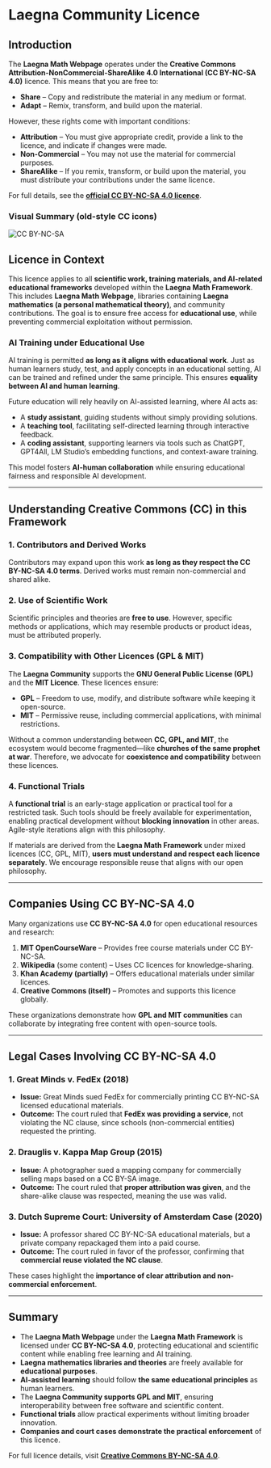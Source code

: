 # Laegna Community Licence

## Introduction

The **Laegna Math Webpage** operates under the **Creative Commons Attribution-NonCommercial-ShareAlike 4.0 International (CC BY-NC-SA 4.0)** licence. This means that you are free to:

- **Share** – Copy and redistribute the material in any medium or format.
- **Adapt** – Remix, transform, and build upon the material.

However, these rights come with important conditions:

- **Attribution** – You must give appropriate credit, provide a link to the licence, and indicate if changes were made.
- **Non-Commercial** – You may not use the material for commercial purposes.
- **ShareAlike** – If you remix, transform, or build upon the material, you must distribute your contributions under the same licence.

For full details, see the **[official CC BY-NC-SA 4.0 licence](https://creativecommons.org/licenses/by-nc-sa/4.0/)**.

### Visual Summary (old-style CC icons)

![CC BY-NC-SA](https://licensebuttons.net/l/by-nc-sa/4.0/88x31.png)

## Licence in Context

This licence applies to all **scientific work, training materials, and AI-related educational frameworks** developed within the **Laegna Math Framework**. This includes **Laegna Math Webpage**, libraries containing **Laegna mathematics (a personal mathematical theory)**, and community contributions. The goal is to ensure free access for **educational use**, while preventing commercial exploitation without permission.

### AI Training under Educational Use

AI training is permitted **as long as it aligns with educational work**. Just as human learners study, test, and apply concepts in an educational setting, AI can be trained and refined under the same principle. This ensures **equality between AI and human learning**.

Future education will rely heavily on AI-assisted learning, where AI acts as:

- A **study assistant**, guiding students without simply providing solutions.
- A **teaching tool**, facilitating self-directed learning through interactive feedback.
- A **coding assistant**, supporting learners via tools such as ChatGPT, GPT4All, LM Studio’s embedding functions, and context-aware training.

This model fosters **AI-human collaboration** while ensuring educational fairness and responsible AI development.

---

## Understanding Creative Commons (CC) in this Framework

### 1. Contributors and Derived Works
Contributors may expand upon this work **as long as they respect the CC BY-NC-SA 4.0 terms**. Derived works must remain non-commercial and shared alike.

### 2. Use of Scientific Work
Scientific principles and theories are **free to use**. However, specific methods or applications, which may resemble products or product ideas, must be attributed properly.

### 3. Compatibility with Other Licences (GPL & MIT)
The **Laegna Community** supports the **GNU General Public License (GPL)** and the **MIT Licence**. These licences ensure:

- **GPL** – Freedom to use, modify, and distribute software while keeping it open-source.
- **MIT** – Permissive reuse, including commercial applications, with minimal restrictions.

Without a common understanding between **CC, GPL, and MIT**, the ecosystem would become fragmented—like **churches of the same prophet at war**. Therefore, we advocate for **coexistence and compatibility** between these licences.

### 4. Functional Trials
A **functional trial** is an early-stage application or practical tool for a restricted task. Such tools should be freely available for experimentation, enabling practical development without **blocking innovation** in other areas. Agile-style iterations align with this philosophy.

If materials are derived from the **Laegna Math Framework** under mixed licences (CC, GPL, MIT), **users must understand and respect each licence separately**. We encourage responsible reuse that aligns with our open philosophy.

---

## Companies Using CC BY-NC-SA 4.0

Many organizations use **CC BY-NC-SA 4.0** for open educational resources and research:

1. **MIT OpenCourseWare** – Provides free course materials under CC BY-NC-SA.
2. **Wikipedia** (some content) – Uses CC licences for knowledge-sharing.
3. **Khan Academy (partially)** – Offers educational materials under similar licences.
4. **Creative Commons (itself)** – Promotes and supports this licence globally.

These organizations demonstrate how **GPL and MIT communities** can collaborate by integrating free content with open-source tools.

---

## Legal Cases Involving CC BY-NC-SA 4.0

### **1. Great Minds v. FedEx (2018)**
- **Issue:** Great Minds sued FedEx for commercially printing CC BY-NC-SA licensed educational materials.
- **Outcome:** The court ruled that **FedEx was providing a service**, not violating the NC clause, since schools (non-commercial entities) requested the printing.

### **2. Drauglis v. Kappa Map Group (2015)**
- **Issue:** A photographer sued a mapping company for commercially selling maps based on a CC BY-SA image.
- **Outcome:** The court ruled that **proper attribution was given**, and the share-alike clause was respected, meaning the use was valid.

### **3. Dutch Supreme Court: University of Amsterdam Case (2020)**
- **Issue:** A professor shared CC BY-NC-SA educational materials, but a private company repackaged them into a paid course.
- **Outcome:** The court ruled in favor of the professor, confirming that **commercial reuse violated the NC clause**.

These cases highlight the **importance of clear attribution and non-commercial enforcement**.

---

## Summary

- The **Laegna Math Webpage** under the **Laegna Math Framework** is licensed under **CC BY-NC-SA 4.0**, protecting educational and scientific content while enabling free learning and AI training.
- **Laegna mathematics libraries and theories** are freely available for **educational purposes**.
- **AI-assisted learning** should follow **the same educational principles** as human learners.
- The **Laegna Community supports GPL and MIT**, ensuring interoperability between free software and scientific content.
- **Functional trials** allow practical experiments without limiting broader innovation.
- **Companies and court cases demonstrate the practical enforcement** of this licence.

For full licence details, visit **[Creative Commons BY-NC-SA 4.0](https://creativecommons.org/licenses/by-nc-sa/4.0/)**.

